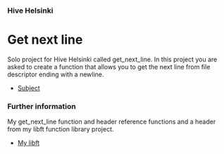 ### Hive Helsinki
# Get next line
Solo project for Hive Helsinki called get_next_line. In this project you are asked to create a function that allows you to get the next line from file descriptor ending with a newline.
* [Subject](https://cdn.intra.42.fr/pdf/pdf/6620/get_next_line.en.pdf)

### Further information
My get_next_line function and header reference functions and a header from my libft function library project.
* [My libft](https://github.com/Glacebon/Libft)

